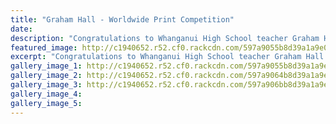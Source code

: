 ```yaml
---
title: "Graham Hall - Worldwide Print Competition"
date: 
description: "Congratulations to Whanganui High School teacher Graham Hall who has entered the 8th Biannual Print Competition - Worldwide Competition..."
featured_image: http://c1940652.r52.cf0.rackcdn.com/597a9055b8d39a1a9e000ca8/thumbs_The-adventure-of-the-Hero-crossing-the-first-threshold.jpg
excerpt: "Congratulations to Whanganui High School teacher Graham Hall who has entered the 8th Biannual Print Competition - Worldwide Competition."
gallery_image_1: http://c1940652.r52.cf0.rackcdn.com/597a9055b8d39a1a9e000ca8/thumbs_The-adventure-of-the-Hero-crossing-the-first-threshold.jpg
gallery_image_2: http://c1940652.r52.cf0.rackcdn.com/597a9064b8d39a1a9e000caa/thumbs_The-adventure-of-the-Hero-master-of-two-worlds.jpg
gallery_image_3: http://c1940652.r52.cf0.rackcdn.com/597a906bb8d39a1a9e000cac/thumbs_The-adventure-of-the-Hero-road-of-trials.jpg
gallery_image_4: 
gallery_image_5: 
---
```

